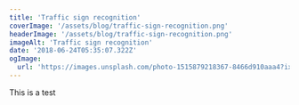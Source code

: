 ```yaml
---
title: 'Traffic sign recognition'
coverImage: '/assets/blog/traffic-sign-recognition.png'
headerImage: '/assets/blog/traffic-sign-recognition.png'
imageAlt: 'Traffic sign recognition'
date: '2018-06-24T05:35:07.322Z'
ogImage:
  url: 'https://images.unsplash.com/photo-1515879218367-8466d910aaa4?ixlib=rb-1.2.1&ixid=eyJhcHBfaWQiOjEyMDd9&auto=format&fit=crop&w=400&h=400&q=80'
---
```


This is a test

